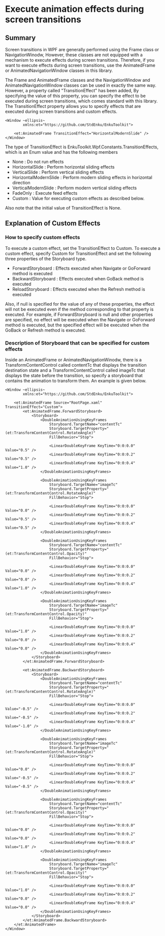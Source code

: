 # Execute animation effects during screen transitions

## Summary

Screen transitions in WPF are generally performed using the Frame class or NavigationWinodw,
However, these classes are not equipped with a mechanism to execute effects during screen transitions.
Therefore, if you want to execute effects during screen transitions, use the AnimatedFrame or AnimatedNavigationWindow classes in this library.

The Frame and AnimatedFrame classes and the NavigationWindow and AnimatedNavigationWindow classes can be used in exactly the same way.
However, a property called "TransitionEffect" has been added,
By specifying the value of this property, you can specify the effect to be executed during screen transitions, which comes standard with this library.
The TransitionEffect property allows you to specify effects that are executed during screen transitions and custom effects.

```xaml
<Window ~ellipsis~
        xmlns:et="https://github.com/StdEnku/EnkuToolkit">

    <et:AnimatedFrame TransitionEffect="HorizontalModernSlide" />
</Window>
```

The type of TransitionEffect is EnkuToolkit.Wpf.Constants.TransitionEffects, which is an
Enum value and has the following members

- None : Do not run effects
- HorizontalSlide : Perform horizontal sliding effects
- VerticalSlide : Perform vertical sliding effects
- HorizontalModernSlide : Perform modern sliding effects in horizontal direction
- VerticalModernSlide : Perform modern vertical sliding effects
- FadeOnly : Execute feed effects
- Custom : Value for executing custom effects as described below.

Also note that the initial value of TransitionEffect is None.

## Explanation of Custom Effects

### How to specify custom effects

To execute a custom effect, set the TransitionEffect to Custom.
To execute a custom effect, specify Custom for TransitionEffect and set the following three properties of the Storyboard type.

- ForwardStoryboard : Effects executed when Navigate or GoForward method is executed
- BackwardStoryboard : Effects executed when GoBack method is executed
- ReloadStoryboard : Effects executed when the Refresh method is executed

Also, if null is specified for the value of any of these properties, the effect will not be executed even if the method corresponding to that property is executed.
For example, if ForwardStoryboard is null and other properties are specified, no effect will be executed when the Navigate or GoForward method is executed, but the specified effect will be executed when the GoBack or Refresh method is executed.

### Description of Storyboard that can be specified for custom effects

Inside an AnimatedFrame or AnimatedNavigationWinodw, there is a TransformContentControl called contentTc that displays the transition destination state and a TransformContentControl called imageTc that displays the state before the transition, so specify a storyboard that contains the animation to transform them.
An example is given below.

```xaml
<Window ~ellipsis~
        xmlns:et="https://github.com/StdEnku/EnkuToolkit">

    <et:AnimatedFrame Source="RootPage.xaml" TransitionEffect="Custom">
        <et:AnimatedFrame.ForwardStoryboard>
            <Storyboard>
                <DoubleAnimationUsingKeyFrames 
                    Storyboard.TargetName="contentTc"
                    Storyboard.TargetProperty="(et:TransformContentControl.RotateAngle)"
                    FillBehavior="Stop">

                    <LinearDoubleKeyFrame KeyTime="0:0:0.0" Value="0.5" />
                    <LinearDoubleKeyFrame KeyTime="0:0:0.2" Value="0.5" />
                    <LinearDoubleKeyFrame KeyTime="0:0:0.4" Value="1.0" />
                </DoubleAnimationUsingKeyFrames>

                <DoubleAnimationUsingKeyFrames 
                    Storyboard.TargetName="imageTc"
                    Storyboard.TargetProperty="(et:TransformContentControl.RotateAngle)"
                    FillBehavior="Stop">

                    <LinearDoubleKeyFrame KeyTime="0:0:0.0" Value="0.0" />
                    <LinearDoubleKeyFrame KeyTime="0:0:0.2" Value="0.5" />
                    <LinearDoubleKeyFrame KeyTime="0:0:0.4" Value="0.5" />
                </DoubleAnimationUsingKeyFrames>

                <DoubleAnimationUsingKeyFrames 
                    Storyboard.TargetName="contentTc"
                    Storyboard.TargetProperty="(et:TransformContentControl.Opacity)"
                    FillBehavior="Stop">

                    <LinearDoubleKeyFrame KeyTime="0:0:0.0" Value="0.0" />
                    <LinearDoubleKeyFrame KeyTime="0:0:0.2" Value="0.0" />
                    <LinearDoubleKeyFrame KeyTime="0:0:0.4" Value="1.0" />
                </DoubleAnimationUsingKeyFrames>

                <DoubleAnimationUsingKeyFrames 
                    Storyboard.TargetName="imageTc"
                    Storyboard.TargetProperty="(et:TransformContentControl.Opacity)"
                    FillBehavior="Stop">

                    <LinearDoubleKeyFrame KeyTime="0:0:0.0" Value="1.0" />
                    <LinearDoubleKeyFrame KeyTime="0:0:0.2" Value="0.0" />
                    <LinearDoubleKeyFrame KeyTime="0:0:0.4" Value="0.0" />
                </DoubleAnimationUsingKeyFrames>
            </Storyboard>
        </et:AnimatedFrame.ForwardStoryboard>

        <et:AnimatedFrame.BackwardStoryboard>
            <Storyboard>
                <DoubleAnimationUsingKeyFrames 
                    Storyboard.TargetName="contentTc"
                    Storyboard.TargetProperty="(et:TransformContentControl.RotateAngle)"
                    FillBehavior="Stop">

                    <LinearDoubleKeyFrame KeyTime="0:0:0.0" Value="-0.5" />
                    <LinearDoubleKeyFrame KeyTime="0:0:0.2" Value="-0.5" />
                    <LinearDoubleKeyFrame KeyTime="0:0:0.4" Value="-1.0" />
                </DoubleAnimationUsingKeyFrames>

                <DoubleAnimationUsingKeyFrames 
                    Storyboard.TargetName="imageTc"
                    Storyboard.TargetProperty="(et:TransformContentControl.RotateAngle)"
                    FillBehavior="Stop">

                    <LinearDoubleKeyFrame KeyTime="0:0:0.0" Value="0.0" />
                    <LinearDoubleKeyFrame KeyTime="0:0:0.2" Value="-0.5" />
                    <LinearDoubleKeyFrame KeyTime="0:0:0.4" Value="-0.5" />
                </DoubleAnimationUsingKeyFrames>

                <DoubleAnimationUsingKeyFrames 
                    Storyboard.TargetName="contentTc"
                    Storyboard.TargetProperty="(et:TransformContentControl.Opacity)"
                    FillBehavior="Stop">

                    <LinearDoubleKeyFrame KeyTime="0:0:0.0" Value="0.0" />
                    <LinearDoubleKeyFrame KeyTime="0:0:0.2" Value="0.0" />
                    <LinearDoubleKeyFrame KeyTime="0:0:0.4" Value="1.0" />
                </DoubleAnimationUsingKeyFrames>

                <DoubleAnimationUsingKeyFrames 
                    Storyboard.TargetName="imageTc"
                    Storyboard.TargetProperty="(et:TransformContentControl.Opacity)"
                    FillBehavior="Stop">

                    <LinearDoubleKeyFrame KeyTime="0:0:0.0" Value="1.0" />
                    <LinearDoubleKeyFrame KeyTime="0:0:0.2" Value="0.0" />
                    <LinearDoubleKeyFrame KeyTime="0:0:0.4" Value="0.0" />
                </DoubleAnimationUsingKeyFrames>
            </Storyboard>
        </et:AnimatedFrame.BackwardStoryboard>
    </et:AnimatedFrame>
</Window>
```

